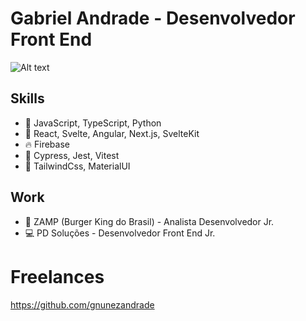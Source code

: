 <!--
**Gabriel5934/Gabriel5934** is a ✨ _special_ ✨ repository because its `README.md` (this file) appears on your GitHub profile.

Here are some ideas to get you started:

- 🔭 I’m currently working on ...
- 🌱 I’m currently learning ...
- 👯 I’m looking to collaborate on ...
- 🤔 I’m looking for help with ...
- 💬 Ask me about ...
- 📫 How to reach me: ...
- 😄 Pronouns: ...
- ⚡ Fun fact: ...
-->


# Gabriel Andrade - Desenvolvedor Front End 
![Alt text](https://media.licdn.com/dms/image/D4D16AQHXNVsbCE8d6Q/profile-displaybackgroundimage-shrink_350_1400/0/1681925313689?e=1695254400&v=beta&t=f9mdvOVYgmDhB8PKMuDQ1jDcRwhV6eHXPV8vE8upeXE "a title")
## Skills
- 🧾 JavaScript, TypeScript, Python 
- 🔧 React, Svelte, Angular, Next.js, SvelteKit
- 🔥 Firebase
- 🧪 Cypress, Jest, Vitest
- 🎨 TailwindCss, MaterialUI

## Work
- 🍔 ZAMP (Burger King do Brasil) - Analista Desenvolvedor Jr.
- 💻 PD Soluções - Desenvolvedor Front End Jr.

# Freelances
https://github.com/gnunezandrade


